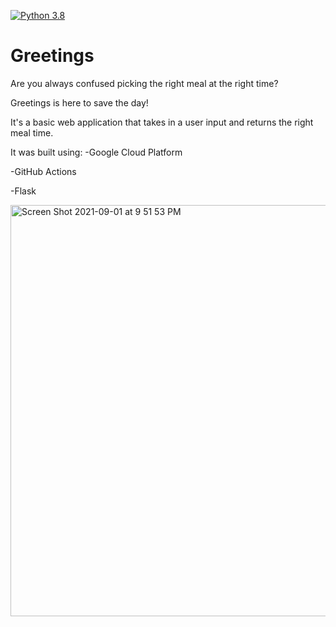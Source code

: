 [![Python 3.8](https://github.com/marlhakizi/Greetings/actions/workflows/main.yml/badge.svg)](https://github.com/marlhakizi/Greetings/actions/workflows/main.yml)
# Greetings
Are you always confused picking the right meal at the right time?

Greetings is here to save the day!

It's a basic web application that takes in a user input and returns the right meal time.

It was built using:
-Google Cloud Platform

-GitHub Actions

-Flask

<img width="658" alt="Screen Shot 2021-09-01 at 9 51 53 PM" src="https://user-images.githubusercontent.com/47464258/131768717-5e3ef3e4-880a-4997-8688-5e6dfa0fba13.png">

